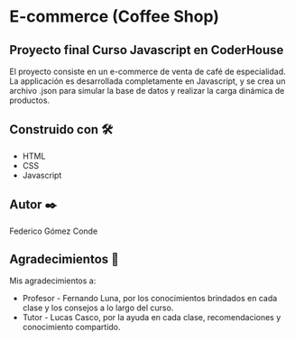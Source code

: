 # E-commerce (Coffee Shop)  
## Proyecto final Curso Javascript en CoderHouse  
El proyecto consiste en un e-commerce de venta de café de especialidad.  
La applicación es desarrollada completamente en Javascript, y se crea un archivo .json para simular la base de datos y realizar la carga dinámica de productos.
## Construido con 🛠️
* HTML
* CSS
* Javascript

## Autor ✒️
Federico Gómez Conde

## Agradecimientos 🎁  
Mis agradecimientos a:  
* Profesor - Fernando Luna, por los conocimientos brindados en cada clase y los consejos a lo largo del curso.
* Tutor - Lucas Casco, por la ayuda en cada clase, recomendaciones y conocimiento compartido.
